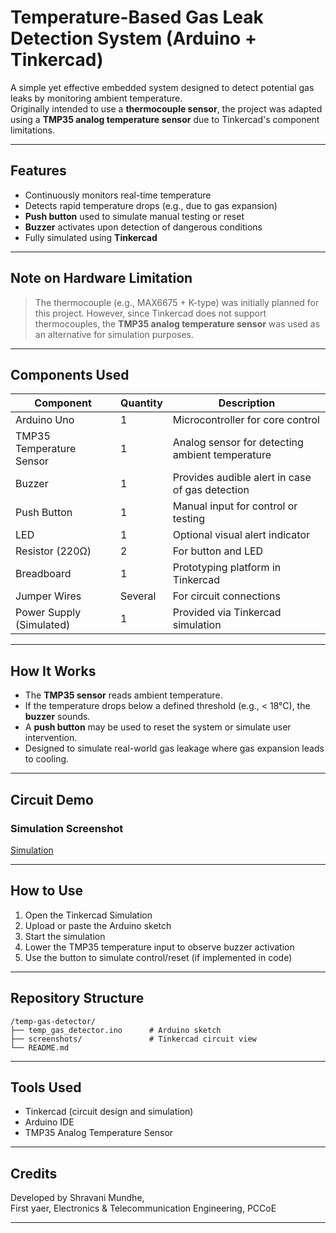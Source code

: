 

# Temperature-Based Gas Leak Detection System (Arduino + Tinkercad)

A simple yet effective embedded system designed to detect potential gas leaks by monitoring ambient temperature.  
Originally intended to use a **thermocouple sensor**, the project was adapted using a **TMP35 analog temperature sensor** due to Tinkercad's component limitations.

---

## Features
- Continuously monitors real-time temperature  
- Detects rapid temperature drops (e.g., due to gas expansion)  
- **Push button** used to simulate manual testing or reset  
- **Buzzer** activates upon detection of dangerous conditions  
- Fully simulated using **Tinkercad**

---

## Note on Hardware Limitation
> The thermocouple (e.g., MAX6675 + K-type) was initially planned for this project. However, since Tinkercad does not support thermocouples, the **TMP35 analog temperature sensor** was used as an alternative for simulation purposes.

---

## Components Used

| Component             | Quantity | Description                                       |
|----------------------|----------|---------------------------------------------------|
| Arduino Uno          | 1        | Microcontroller for core control                  |
| TMP35 Temperature Sensor | 1    | Analog sensor for detecting ambient temperature   |
| Buzzer               | 1        | Provides audible alert in case of gas detection   |
| Push Button          | 1        | Manual input for control or testing               |
| LED                  | 1        | Optional visual alert indicator                   |
| Resistor (220Ω)      | 2        | For button and LED                                |
| Breadboard           | 1        | Prototyping platform in Tinkercad                 |
| Jumper Wires         | Several  | For circuit connections                           |
| Power Supply (Simulated) | 1    | Provided via Tinkercad simulation                 |

---

## How It Works
- The **TMP35 sensor** reads ambient temperature.
- If the temperature drops below a defined threshold (e.g., < 18°C), the **buzzer** sounds.
- A **push button** may be used to reset the system or simulate user intervention.
- Designed to simulate real-world gas leakage where gas expansion leads to cooling.

---

## Circuit Demo

### Simulation Screenshot
[Simulation](Temperature_Based_Gas_Sensor.png)

---

## How to Use
1. Open the Tinkercad Simulation
2. Upload or paste the Arduino sketch  
3. Start the simulation  
4. Lower the TMP35 temperature input to observe buzzer activation  
5. Use the button to simulate control/reset (if implemented in code)

---

## Repository Structure
```
/temp-gas-detector/
├── temp_gas_detector.ino      # Arduino sketch
├── screenshots/               # Tinkercad circuit view
└── README.md
```

---

## Tools Used
- Tinkercad (circuit design and simulation)
- Arduino IDE
- TMP35 Analog Temperature Sensor


---

## Credits
Developed by Shravani Mundhe,  
First yaer, Electronics & Telecommunication Engineering, PCCoE

---

